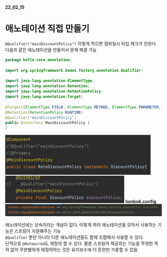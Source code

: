 __22_02_15__

# 애노테이션 직접 만들기
`@Qualifier("mainDiscountPolicy")` 이렇게 적으면 컴파일시 타입 체크가 안된다.  
다음과 같은 애노테이션을 만들어서 문제 해결 가능 
```java
package hello.core.annotation;

import org.springframework.beans.factory.annotation.Qualifier;

import java.lang.annotation.ElementType;
import java.lang.annotation.Retention;
import java.lang.annotation.RetentionPolicy;
import java.lang.annotation.Target;

@Target({ElementType.FIELD, ElementType.METHOD, ElementType.PARAMETER, ElementType.TYPE, ElementType.ANNOTATION_TYPE})
@Retention(RetentionPolicy.RUNTIME)
@Qualifier("mainDiscountPolicy")
public @interface MainDiscountPolicy {
}

```

![img_84.png](img_84.png)
![img_85.png](img_85.png)
**lombok.config**
![img_86.png](img_86.png)

애노테이션에는 상속이라는 개념이 없다. 이렇게 여러 애노테이션을 모아서 사용하는 기능은 스프링이 지원해주는 기능  
`@Qualifier` 뿐만 아니라 다른 애노테이션들도 함께 조합해서 사용할 수 있다.  
단적으로 `@Autowired`도 재정의 할 수 있다. 물론 스프링이 제공하는 기능을 뚜렷한 목적 없이 무분별하게 재정의하는 것은 유지보수에 더 혼란만 가중할 수 있음

